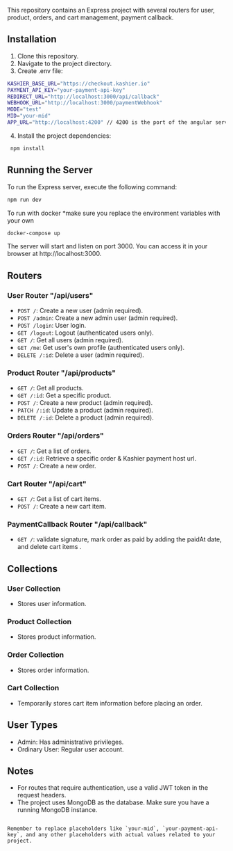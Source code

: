 



This repository contains an Express project with several routers for user, product, orders, and cart management, payment callback.

## Installation

1. Clone this repository.
2. Navigate to the project directory.
3. Create .env file:
  ```sh
 KASHIER_BASE_URL="https://checkout.kashier.io"
 PAYMENT_API_KEY="your-payment-api-key"
 REDIRECT_URL="http://localhost:3000/api/callback"
 WEBHOOK_URL="http://localhost:3000/paymentWebhook"
 MODE="test" 
 MID="your-mid" 
 APP_URL="http://localhost:4200" // 4200 is the port of the angular server. in case of running both (frontend- backend) on the same server, the port will be the same "ex:3000"
   ```
4. Install the project dependencies:
  ```sh
   npm install
   ```

## Running the Server

To run the Express server, execute the following command:
```sh
npm run dev
```
To run with docker *make sure you replace the environment variables with your own 
```sh
docker-compose up
```
The server will start and listen on port 3000. You can access it in your browser at http://localhost:3000.

## Routers

### User Router "/api/users"

- `POST /`: Create a new user (admin required).
- `POST /admin`: Create a new admin user (admin required).
- `POST /login`: User login.
- `GET /logout`: Logout (authenticated users only).
- `GET /`: Get all users (admin required).
- `GET /me`: Get user's own profile (authenticated users only).
- `DELETE /:id`: Delete a user (admin required).

### Product Router "/api/products"

- `GET /`: Get all products.
- `GET /:id`: Get a specific product.
- `POST /`: Create a new product (admin required).
- `PATCH /:id`: Update a product (admin required).
- `DELETE /:id`: Delete a product (admin required).

### Orders Router "/api/orders"

- `GET /`: Get a list of orders.
- `GET /:id`: Retrieve a specific order & Kashier payment host url.
- `POST /`: Create a new order.

### Cart Router "/api/cart"

- `GET /`: Get a list of cart items.
- `POST /`: Create a new cart item.

### PaymentCallback Router "/api/callback"
- `GET /`: validate signature, mark order as paid by adding the paidAt date, and delete cart items .

## Collections

### User Collection

- Stores user information.

### Product Collection

- Stores product information.

### Order Collection

- Stores order information.

### Cart Collection

- Temporarily stores cart item information before placing an order.

## User Types

- Admin: Has administrative privileges.
- Ordinary User: Regular user account.

## Notes

- For routes that require authentication, use a valid JWT token in the request headers.
- The project uses MongoDB as the database. Make sure you have a running MongoDB instance.
```

Remember to replace placeholders like `your-mid`, `your-payment-api-key`, and any other placeholders with actual values related to your project.
